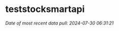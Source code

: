
<!-- README.md is generated from README.Rmd. Please edit that file -->

# teststocksmartapi

*Date of most recent data pull: 2024-07-30 06:31:21*
